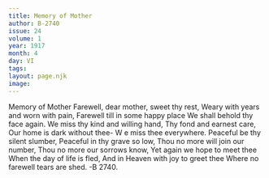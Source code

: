 ```yaml
---
title: Memory of Mother
author: B-2740
issue: 24
volume: 1
year: 1917
month: 4
day: VI
tags:
layout: page.njk
image:
---
```

Memory of Mother   Farewell, dear mother, sweet thy rest, Weary with years and worn with pain, Farewell till in some happy place   We shall behold thy face again.   We miss thy kind and willing hand, Thy fond and earnest care,   Our home is dark without thee-   W e miss thee everywhere.   Peaceful be thy silent slumber, Peaceful in thy grave so low,   Thou no more will join our number, Thou no more our sorrows know, Yet again we hope to meet thee When the day of life is fled,   And in Heaven with joy to greet thee Where no farewell tears are shed.   -B 2740.   

